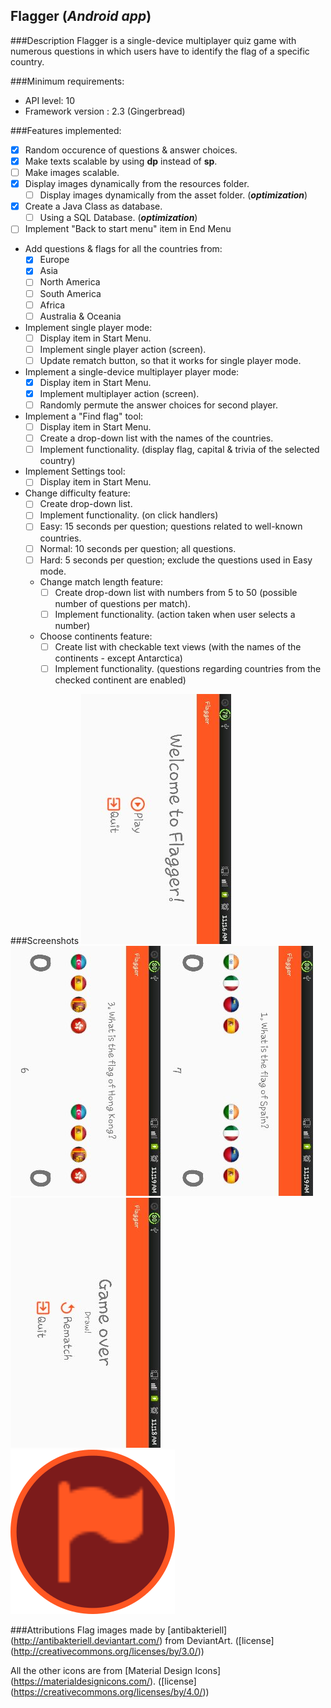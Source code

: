## Flagger (*Android app*)

###Description
Flagger is a single-device multiplayer quiz game with numerous questions in which users have to identify the flag of a specific country. 

###Minimum requirements:
- API level: 10 
- Framework version : 2.3 (Gingerbread)

###Features implemented:
- [x] Random occurence of questions & answer choices.
- [x] Make texts scalable by using **dp** instead of **sp**.
- [ ] Make images scalable.
- [x] Display images dynamically from the resources folder.
  - [ ] Display images dynamically from the asset folder. (*__optimization__*)
- [x] Create a Java Class as database.
  - [ ] Using a SQL Database. (*__optimization__*)
- [ ] Implement "Back to start menu" item in End Menu
- Add questions & flags for all the countries from:
  - [x] Europe 
  - [x] Asia
  - [ ] North America
  - [ ] South America
  - [ ] Africa
  - [ ] Australia & Oceania
- Implement single player mode:
  - [ ] Display item in Start Menu.
  - [ ] Implement single player action (screen).
  - [ ] Update rematch button, so that it works for single player mode.
- Implement a single-device multiplayer player mode:
  - [x] Display item in Start Menu.
  - [x] Implement multiplayer action (screen).
  - [ ] Randomly permute the answer choices for second player.
- Implement a "Find flag" tool:
  - [ ] Display item in Start Menu.
  - [ ] Create a drop-down list with the names of the countries.
  - [ ] Implement functionality. (display flag, capital & trivia of the selected country)
- Implement Settings tool:
  - [ ] Display item in Start Menu.
- Change difficulty feature:
    - [ ] Create drop-down list.
    - [ ] Implement functionality. (on click handlers)
    - [ ] Easy: 15 seconds per question; questions related to well-known countries.
    - [ ] Normal: 10 seconds per question; all questions.
    - [ ] Hard: 5 seconds per question; exclude the questions used in Easy mode.
  - Change match length feature:
    - [ ] Create drop-down list with numbers from 5 to 50 (possible number of questions per match).
    - [ ] Implement functionality. (action taken when user selects a number)
  - Choose continents feature:
    - [ ] Create list with checkable text views (with the names of the continents - except Antarctica) 
    - [ ] Implement functionality. (questions regarding countries from the checked continent are enabled)

###Screenshots
![Start Menu](/Screenshots/StartMenu.jpg)
![Gameplay 1](/Screenshots/Gameplay.jpg)
![Gameplay 2](/Screenshots/Gameplay2.jpg)
![End Menu](/Screenshots/EndMenu.jpg)
![Logo](/Screenshots/logoFlagger.png)

###Attributions
Flag images made by [antibakteriell] (http://antibakteriell.deviantart.com/) from DeviantArt. ([license] (http://creativecommons.org/licenses/by/3.0/))

All the other icons are from [Material Design Icons] (https://materialdesignicons.com/). ([license] (https://creativecommons.org/licenses/by/4.0/))
